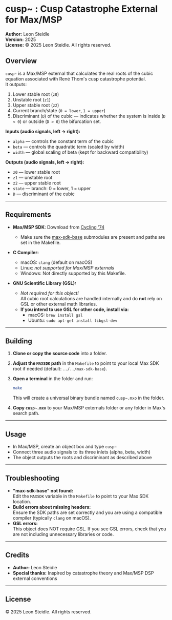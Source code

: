 # cusp~ : Cusp Catastrophe External for Max/MSP

**Author:** Leon Steidle  
**Version:** 2025  
**License:** © 2025 Leon Steidle. All rights reserved.

## Overview

`cusp~` is a Max/MSP external that calculates the real roots of the cubic equation associated with René Thom's cusp catastrophe potential.  
It outputs:

1. Lower stable root (`z0`)
2. Unstable root (`z1`)
3. Upper stable root (`z2`)
4. Current branch/state (`0 = lower`, `1 = upper`)
5. Discriminant (`D`) of the cubic — indicates whether the system is inside (`D < 0`) or outside (`D > 0`) the bifurcation set.

**Inputs (audio signals, left → right):**
- `alpha` — controls the constant term of the cubic
- `beta` — controls the quadratic term (scaled by width)
- `width` — global scaling of beta (kept for backward compatibility)

**Outputs (audio signals, left → right):**
- `z0` — lower stable root  
- `z1` — unstable root  
- `z2` — upper stable root  
- `state` — branch: 0 = lower, 1 = upper  
- `D` — discriminant of the cubic

---

## Requirements

- **Max/MSP SDK**: Download from [Cycling '74](https://cycling74.com/sdk)
  - Make sure the [max-sdk-base](https://github.com/Cycling74/max-sdk-base) submodules are present and paths are set in the Makefile.

- **C Compiler:**  
  - macOS: `clang` (default on macOS)
  - Linux: *not supported for Max/MSP externals*
  - Windows: Not directly supported by this Makefile.

- **GNU Scientific Library (GSL):**
  - *Not required for this object!*  
    All cubic root calculations are handled internally and do **not** rely on GSL or other external math libraries.
  - **If you intend to use GSL for other code, install via:**  
    - macOS: `brew install gsl`
    - Ubuntu: `sudo apt-get install libgsl-dev`

---

## Building

1. **Clone or copy the source code** into a folder.
2. **Adjust the `MAXSDK` path** in the `Makefile` to point to your local Max SDK root if needed (default: `../../max-sdk-base`).
3. **Open a terminal** in the folder and run:

   ```sh
   make
   ```

   This will create a universal binary bundle named `cusp~.mxo` in the folder.

4. **Copy `cusp~.mxo`** to your Max/MSP externals folder or any folder in Max's search path.

---

## Usage

- In Max/MSP, create an object box and type `cusp~`
- Connect three audio signals to its three inlets (alpha, beta, width)
- The object outputs the roots and discriminant as described above

---

## Troubleshooting

- **"max-sdk-base" not found:**  
  Edit the `MAXSDK` variable in the `Makefile` to point to your Max SDK location.
- **Build errors about missing headers:**  
  Ensure the SDK paths are set correctly and you are using a compatible compiler (typically `clang` on macOS).
- **GSL errors:**  
  This object does NOT require GSL. If you see GSL errors, check that you are not including unnecessary libraries or code.

---

## Credits

- **Author:** Leon Steidle  
- **Special thanks:** Inspired by catastrophe theory and Max/MSP DSP external conventions

---

## License

© 2025 Leon Steidle. All rights reserved.
